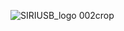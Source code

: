 
![SIRIUSB_logo 002crop](https://user-images.githubusercontent.com/29441772/231941150-18c07524-f261-4f13-93a3-b1cdbdaf8bc5.png)
